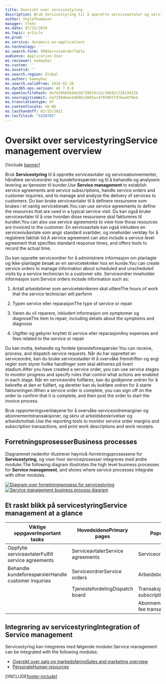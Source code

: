 ```yaml
---
title: Oversikt over servicestyring
description: Bruk Servicestyring til å opprette serviceavtaler og serviceabonnementer, håndtere serviceordrer og kundeforespørsler og til å behandle og analysere levering av tjenester til kunder.
author: ShylaThompson
manager: tfehr
ms.date: 07/25/2019
ms.topic: article
ms.prod: ''
ms.service: dynamics-ax-applications
ms.technology: ''
ms.search.form: SMAServiceOrderTable
audience: Application User
ms.reviewer: kamaybac
ms.custom: ''
ms.assetid: ''
ms.search.region: Global
ms.author: kamaybac
ms.search.validFrom: 2016-02-28
ms.dyn365.ops.version: AX 7.0.0
ms.openlocfilehash: 0a7d39b65644a5673987dc12c34b42c72813412b
ms.sourcegitcommit: eaf330dbee1db96c20d5ac479f007747bea079eb
ms.translationtype: HT
ms.contentlocale: nb-NO
ms.lasthandoff: 02/15/2021
ms.locfileid: "5258785"
---
```

# <a name="service-management-overview"></a><span data-ttu-id="9a506-103">Oversikt over servicestyring</span><span class="sxs-lookup"><span data-stu-id="9a506-103">Service management overview</span></span>

[!include [banner](../includes/banner.md)]


<span data-ttu-id="9a506-104">Bruk **Servicestyring** til å opprette serviceavtaler og serviceabonnementer, håndtere serviceordrer og kundeforespørsler og til å behandle og analysere levering av tjenester til kunder.</span><span class="sxs-lookup"><span data-stu-id="9a506-104">Use **Service management** to establish service agreements and service subscriptions, handle service orders and customer inquiries, and to manage and analyze the delivery of services to customers.</span></span> <span data-ttu-id="9a506-105">Du kan bruke serviceavtaler til å definere ressursene som brukes i et vanlig servicebesøk.</span><span class="sxs-lookup"><span data-stu-id="9a506-105">You can use service agreements to define the resources that are used in a typical service visit.</span></span> <span data-ttu-id="9a506-106">Du kan også bruke serviceavtaler til å vise hvordan disse ressursene skal faktureres til kunden.</span><span class="sxs-lookup"><span data-stu-id="9a506-106">You can also use service agreements to view how those resources are invoiced to the customer.</span></span> <span data-ttu-id="9a506-107">En serviceavtale kan også inkludere en servicenivåavtale som angir standard svartider, og inneholder verktøy for å registrere faktisk tid.</span><span class="sxs-lookup"><span data-stu-id="9a506-107">A service agreement can also include a service level agreement that specifies standard response times, and offers tools to record the actual time.</span></span>

<span data-ttu-id="9a506-108">Du kan opprette serviceordrer for å administrere informasjon om planlagte og ikke-planlagte besøk av en servicetekniker hos en kunde.</span><span class="sxs-lookup"><span data-stu-id="9a506-108">You can create service orders to manage information about scheduled and unscheduled visits by a service technician to a customer site.</span></span> <span data-ttu-id="9a506-109">Serviceordrer inneholder informasjon som:</span><span class="sxs-lookup"><span data-stu-id="9a506-109">Service orders include information such as:</span></span>

1.  <span data-ttu-id="9a506-110">Antall arbeidstimer som serviceteknikeren skal utføre</span><span class="sxs-lookup"><span data-stu-id="9a506-110">The hours of work that the service technician will perform</span></span>

2.  <span data-ttu-id="9a506-111">Typen service eller reparasjon</span><span class="sxs-lookup"><span data-stu-id="9a506-111">The type of service or repair</span></span>

3.  <span data-ttu-id="9a506-112">Varen du vil reparere, inkludert informasjon om symptomer og diagnose</span><span class="sxs-lookup"><span data-stu-id="9a506-112">The item to repair, including details about the symptoms and diagnosis</span></span>

4.  <span data-ttu-id="9a506-113">Utgifter og gebyrer knyttet til service eller reparasjon</span><span class="sxs-lookup"><span data-stu-id="9a506-113">Any expenses and fees related to the service or repair</span></span>

<span data-ttu-id="9a506-114">Du kan motta, behandle og fordele tjenesteforespørsler.</span><span class="sxs-lookup"><span data-stu-id="9a506-114">You can receive, process, and dispatch service requests.</span></span> <span data-ttu-id="9a506-115">Når du har opprettet en serviceordre, kan du bruke servicestadier til å overvåke fremdriften og angi regler som styrer hvilke handlinger som skal aktiveres på hvert stadium.</span><span class="sxs-lookup"><span data-stu-id="9a506-115">After you have created a service order, you can use service stages to monitor progress and specify rules that control what actions are enabled in each stage.</span></span> <span data-ttu-id="9a506-116">Når en serviceordre fullføres, kan du godkjenne ordren for å bekrefte at den er fullført, og deretter kan du bokføre ordren for å starte faktureringen.</span><span class="sxs-lookup"><span data-stu-id="9a506-116">When a service order is complete, you can sign off on the order to confirm that it is complete, and then post the order to start the invoice process.</span></span>

<span data-ttu-id="9a506-117">Bruk rapporteringsverktøyene for å overvåke serviceordremarginer og abonnementstransaksjoner, og skriv ut arbeidsbeskrivelser og arbeidsmottak.</span><span class="sxs-lookup"><span data-stu-id="9a506-117">Use the reporting tools to monitor service order margins and subscription transactions, and print work descriptions and work receipts.</span></span>

## <a name="business-processes"></a><span data-ttu-id="9a506-118">Forretningsprosesser</span><span class="sxs-lookup"><span data-stu-id="9a506-118">Business processes</span></span>

<span data-ttu-id="9a506-119">Diagrammet nedenfor illustrerer høynivå-forretningsprosessene for **Servicestyring**, og viser hvor serviceprosesser integreres med andre moduler.</span><span class="sxs-lookup"><span data-stu-id="9a506-119">The following diagram illustrates the high level business processes for **Service management**, and shows where service processes integrate with other modules.</span></span>

<span data-ttu-id="9a506-120">[![Diagram over forretningsprosess for servicestyring](./media/sm_home_page.gif)](./media/sm_home_page.gif)</span><span class="sxs-lookup"><span data-stu-id="9a506-120">[![Service management business process diagram](./media/sm_home_page.gif)](./media/sm_home_page.gif)</span></span>

## <a name="service-management-at-a-glance"></a><span data-ttu-id="9a506-121">Et raskt blikk på servicestyring</span><span class="sxs-lookup"><span data-stu-id="9a506-121">Service management at a glance</span></span>

|<span data-ttu-id="9a506-122">Viktige oppgaver</span><span class="sxs-lookup"><span data-stu-id="9a506-122">Important tasks</span></span>           | <span data-ttu-id="9a506-123">Hovedsidene</span><span class="sxs-lookup"><span data-stu-id="9a506-123">Primary pages</span></span>                         |<span data-ttu-id="9a506-124">Populære rapporter</span><span class="sxs-lookup"><span data-stu-id="9a506-124">Popular reports</span></span>              |
|--------------------------|---------------------------------------|-----------------------------|
|<span data-ttu-id="9a506-125">Oppfylle serviceavtaler</span><span class="sxs-lookup"><span data-stu-id="9a506-125">Fulfill service agreements</span></span>|<span data-ttu-id="9a506-126">Serviceavtaler</span><span class="sxs-lookup"><span data-stu-id="9a506-126">Service agreements</span></span>                     |<span data-ttu-id="9a506-127">Serviceordremargin</span><span class="sxs-lookup"><span data-stu-id="9a506-127">Service order margin</span></span>         |
|<span data-ttu-id="9a506-128">Behandle kundeforespørsler</span><span class="sxs-lookup"><span data-stu-id="9a506-128">Handle customer inquiries</span></span> |<span data-ttu-id="9a506-129">Serviceordrer</span><span class="sxs-lookup"><span data-stu-id="9a506-129">Service orders</span></span>                         |<span data-ttu-id="9a506-130">Arbeidsbeskrivelse</span><span class="sxs-lookup"><span data-stu-id="9a506-130">Work description</span></span>             |
|                          |<span data-ttu-id="9a506-131">Tjenestefordeling</span><span class="sxs-lookup"><span data-stu-id="9a506-131">Dispatch board</span></span>                         |<span data-ttu-id="9a506-132">Transaksjon - abonnement</span><span class="sxs-lookup"><span data-stu-id="9a506-132">Transaction - subscription</span></span>   |
|                          |                                       |<span data-ttu-id="9a506-133">Abonnementsavgiftstransaksjoner</span><span class="sxs-lookup"><span data-stu-id="9a506-133">Subscription fee transactions</span></span>|


## <a name="integration-of-service-management"></a><span data-ttu-id="9a506-134">Integrering av servicestyring</span><span class="sxs-lookup"><span data-stu-id="9a506-134">Integration of Service management</span></span>

<span data-ttu-id="9a506-135">Servicestyring kan integreres med følgende moduler:</span><span class="sxs-lookup"><span data-stu-id="9a506-135">Service management can be integrated with the following modules:</span></span>

  - [<span data-ttu-id="9a506-136">Oversikt over salg og markedsføring</span><span class="sxs-lookup"><span data-stu-id="9a506-136">Sales and marketing overview</span></span>](../sales-marketing/overview-sales-marketing.md)
  - [<span data-ttu-id="9a506-137">Personale</span><span class="sxs-lookup"><span data-stu-id="9a506-137">Human resources</span></span>](https://docs.microsoft.com/dynamics365/unified-operations/talent/index)

  



[!INCLUDE[footer-include](../../includes/footer-banner.md)]